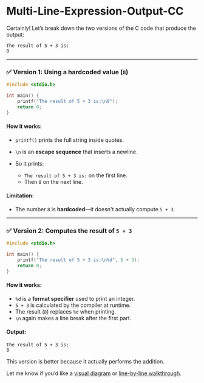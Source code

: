 ﻿# Multi-Line-Expression-Output-CC

Certainly! Let’s break down the two versions of the C code that produce the output:

```
The result of 5 + 3 is:
8
```

---

### ✅ Version 1: Using a hardcoded value (`8`)

```c
#include <stdio.h>

int main() {
    printf("The result of 5 + 3 is:\n8");
    return 0;
}
```

#### How it works:

* `printf()` prints the full string inside quotes.
* `\n` is an **escape sequence** that inserts a newline.
* So it prints:

  * `The result of 5 + 3 is:` on the first line.
  * Then `8` on the next line.

#### Limitation:

* The number `8` is **hardcoded**—it doesn't actually compute `5 + 3`.

---

### ✅ Version 2: Computes the result of `5 + 3`

```c
#include <stdio.h>

int main() {
    printf("The result of 5 + 3 is:\n%d", 5 + 3);
    return 0;
}
```

#### How it works:

* `%d` is a **format specifier** used to print an integer.
* `5 + 3` is calculated by the compiler at runtime.
* The result (`8`) replaces `%d` when printing.
* `\n` again makes a line break after the first part.

#### Output:

```
The result of 5 + 3 is:
8
```

This version is better because it actually performs the addition.

Let me know if you’d like a [visual diagram](f) or [line-by-line walkthrough](f).
